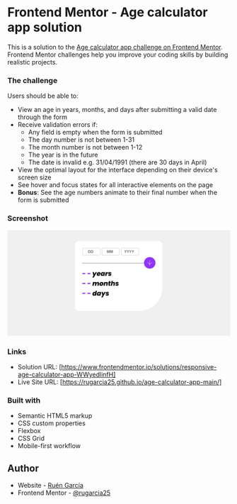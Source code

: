 # Frontend Mentor - Age calculator app solution

This is a solution to the [Age calculator app challenge on Frontend Mentor](https://www.frontendmentor.io/challenges/age-calculator-app-dF9DFFpj-Q). Frontend Mentor challenges help you improve your coding skills by building realistic projects. 

### The challenge

Users should be able to:

- View an age in years, months, and days after submitting a valid date through the form
- Receive validation errors if:
  - Any field is empty when the form is submitted
  - The day number is not between 1-31
  - The month number is not between 1-12
  - The year is in the future
  - The date is invalid e.g. 31/04/1991 (there are 30 days in April)
- View the optimal layout for the interface depending on their device's screen size
- See hover and focus states for all interactive elements on the page
- **Bonus**: See the age numbers animate to their final number when the form is submitted

### Screenshot

![](./screenshot.jpg)

### Links

- Solution URL: [https://www.frontendmentor.io/solutions/responsive-age-calculator-app-WWyedlinfH]
- Live Site URL: [https://rugarcia25.github.io/age-calculator-app-main/]

### Built with

- Semantic HTML5 markup
- CSS custom properties
- Flexbox
- CSS Grid
- Mobile-first workflow

## Author

- Website - [Ruén García](https://rgdev.netlify.app/)
- Frontend Mentor - [@rugarcia25](https://www.frontendmentor.io/profile/rugarcia25)
